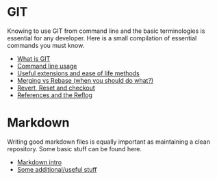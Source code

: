 # GIT

Knowing to use GIT from command line and the basic terminologies is essential for any developer. Here is a small compilation of essential commands you must know.

- [What is GIT](git-intro.md)
- [Command line usage](git-commands.md)
- [Useful extensions and ease of life methods](git-ease.md)
- [Merging vs Rebase (when you should do what?)](git-mergevsrebase.md)
- [Revert, Reset and checkout](rev-res-check.md)
- [References and the Reflog](ref-reflog.md)

# Markdown

Writing good markdown files is equally important as maintaining a clean repository. Some basic stuff can be found here.

- [Markdown intro](markdown-intro.md)
- [Some additional/useful stuff](markdown-useful.md)